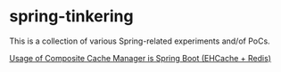 # spring-tinkering

This is a collection of various Spring-related experiments and/of PoCs.

[Usage of Composite Cache Manager is Spring Boot (EHCache + Redis)](spring-composite-cache-mgr/Readme.md)


